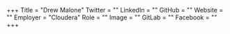 +++
Title = "Drew Malone"
Twitter = ""
LinkedIn = ""
GitHub = ""
Website = ""
Employer = "Cloudera"
Role = ""
Image = ""
GitLab = ""
Facebook = ""
+++
